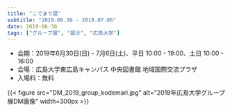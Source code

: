 ```yaml
---
title: "こでまり展"
subtitle: "2019.06.30 - 2019.07.06"
date: 2019-06-30
tags: ["グループ展", "展示", "広島大学"]
---
```

- 会期：2019年6月30日(日) - 7月6日(土)、平日 10:00 - 19:00、土日 10:00 - 16:00
- 会場：広島大学東広島キャンパス 中央図書館 地域国際交流プラザ
- 入場料：無料

{{< figure src="DM_2019_group_kodemari.jpg" alt="2019年広島大学グループ展DM画像" width=300px >}}